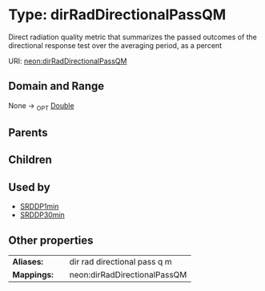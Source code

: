 
# Type: dirRadDirectionalPassQM


Direct radiation quality metric that summarizes the passed outcomes of the directional response test over the averaging period, as a percent

URI: [neon:dirRadDirectionalPassQM](https://data.neonscience.org/dirRadDirectionalPassQM)


## Domain and Range

None ->  <sub>OPT</sub> [Double](types/Double.md)

## Parents


## Children


## Used by

 * [SRDDP1min](SRDDP1min.md)
 * [SRDDP30min](SRDDP30min.md)

## Other properties

|  |  |  |
| --- | --- | --- |
| **Aliases:** | | dir rad directional pass q m |
| **Mappings:** | | neon:dirRadDirectionalPassQM |

